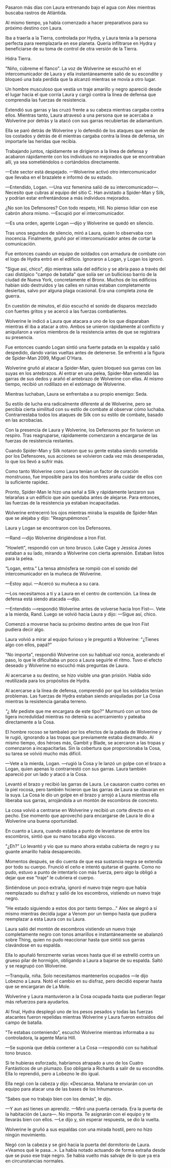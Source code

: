 
Pasaron más días con Laura entrenando bajo el agua con Alex mientras buscaba rastros de Atlántida.

Al mismo tiempo, ya había comenzado a hacer preparativos para su próximo destino con Laura.

Iba a traerla a la Tierra, controlada por Hydra, y Laura tenía a la persona perfecta para reemplazarla en ese planeta. Quería infiltrarse en Hydra y beneficiarse de su toma de control de otra versión de la Tierra.

Hidra Tierra.

"Niño, cúbreme el flanco". La voz de Wolverine se escuchó en el intercomunicador de Laura y ella instantáneamente salió de su escondite y bloqueó una bala perdida que la alcanzó mientras se movía a otro lugar.

Un hombre musculoso que vestía un traje amarillo y negro apareció desde el lugar hacia el que corría Laura y cargó contra la línea de defensa que comprendía las fuerzas de resistencia.

Extendió sus garras y las cruzó frente a su cabeza mientras cargaba contra ellos. Mientras tanto, Laura atravesó a una persona que se acercaba a Wolverine por detrás y la atacó con sus garras recubiertas de adamantium.

Ella se paró detrás de Wolverine y lo defendió de los ataques que venían de los costados y detrás de él mientras cargaba contra la línea de defensa, sin importarle las heridas que recibía.

Trabajando juntos, rápidamente se dirigieron a la línea de defensa y acabaron rápidamente con los individuos no mejorados que se encontraban allí, ya sea sometiéndolos o cortándolos directamente.

—Este sector está despejado. —Wolverine activó otro intercomunicador que llevaba en el brazalete e informó de su estado.

—Entendido, Logan. —Una voz femenina salió de su intercomunicador—. Necesito que cubras al equipo del sitio C. Han avistado a Spider-Man y Silk, y podrían estar enfrentándose a más individuos mejorados.

¿No son los Defensores? Con todo respeto, Hill. No pienso lidiar con ese cabrón ahora mismo. —Escupió por el intercomunicador.

—Es una orden, agente Logan —dijo y Wolverine se quedó en silencio.

Tras unos segundos de silencio, miró a Laura, quien lo observaba con inocencia. Finalmente, gruñó por el intercomunicador antes de cortar la comunicación.

Fue entonces cuando un equipo de soldados con armadura de combate con el logo de Hydra entró en el edificio. Ignoraron a Logan, y Logan los ignoró.

"Sigue así, chico", dijo mientras salía del edificio y se abría paso a través del casi distópico "campo de batalla" que solía ser un bullicioso barrio de la ciudad de Nueva York, concretamente el Bronx. Muchos de los edificios habían sido destruidos y las calles en ruinas estaban completamente desiertas, salvo por alguna plaga ocasional. Era una completa zona de guerra.

En cuestión de minutos, el dúo escuchó el sonido de disparos mezclado con fuertes gritos y se acercó a las fuerzas combatientes.

Wolverine le indicó a Laura que atacara a uno de los que disparaban mientras él iba a atacar a otro. Ambos se unieron rápidamente al conflicto y aniquilaron a varios miembros de la resistencia antes de que se registrara su presencia.

Fue entonces cuando Logan sintió una fuerte patada en la espalda y salió despedido, dando varias vueltas antes de detenerse. Se enfrentó a la figura de Spider-Man 2099, Miguel O'Hara.

Wolverine gruñó al atacar a Spider-Man, quien bloqueó sus garras con las suyas en los antebrazos. Al entrar en una pelea, Spider-Man extendió las garras de sus dedos y arañó el antebrazo de Wolverine con ellas. Al mismo tiempo, recibió un rodillazo en el estómago de Wolverine.

Mientras luchaban, Laura se enfrentaba a su propio enemigo: Seda.

Su estilo de lucha era radicalmente diferente al de Wolverine, pero se percibía cierta similitud con su estilo de combate al observar cómo luchaba. Contrarrestaba todos los ataques de Silk con su estilo de combate, basado en las acrobacias.

Con la presencia de Laura y Wolverine, los Defensores por fin tuvieron un respiro. Tras reagruparse, rápidamente comenzaron a encargarse de las fuerzas de resistencia restantes.

Cuando Spider-Man y Silk notaron que su gente estaba siendo sometida por los Defensores, sus acciones se volvieron cada vez más desesperadas, lo que los llevó a sufrir más.

Como tanto Wolverine como Laura tenían un factor de curación monstruoso, fue imposible para los dos hombres araña cuidar de ellos con la suficiente rapidez.

Pronto, Spider-Man le hizo una señal a Silk y rápidamente lanzaron sus telarañas a un edificio que aún quedaba antes de alejarse. Para entonces, las fuerzas de la resistencia ya estaban incapacitadas.

Wolverine entrecerró los ojos mientras miraba la espalda de Spider-Man que se alejaba y dijo: "Reagrupémonos".

Laura y Logan se encontraron con los Defensores.

—Rand —dijo Wolverine dirigiéndose a Iron Fist.

"Howlett", respondió con un tono brusco. Luke Cage y Jessica Jones estaban a su lado, mirando a Wolverine con cierta aprensión. Estaban listos para la pelea.

“Logan, entra.” La tensa atmósfera se rompió con el sonido del intercomunicador en la muñeca de Wolverine.

—Estoy aquí. —Acercó su muñeca a su cara.

—Los necesitamos a ti y a Laura en el centro de contención. La línea de defensa está siendo atacada —dijo.

—Entendido —respondió Wolverine antes de volverse hacia Iron Fist—. Vete a la mierda, Rand. Luego se volvió hacia Laura y dijo: —Sigue así, chico.

Comenzó a moverse hacia su próximo destino antes de que Iron Fist pudiera decir algo.

Laura volvió a mirar al equipo furioso y le preguntó a Wolverine: "¿Tienes algo con ellos, papá?"

"No importa", respondió Wolverine con su habitual voz ronca, acelerando el paso, lo que le dificultaba un poco a Laura seguirle el ritmo. Tuvo el efecto deseado y Wolverine no escuchó más preguntas de Laura.

Al acercarse a su destino, se hizo visible una gran prisión. Había sido reutilizada para los propósitos de Hydra.

Al acercarse a la línea de defensa, comprendió por qué los soldados tenían problemas. Las fuerzas de Hydra estaban siendo aniquiladas por La Cosa mientras la resistencia ganaba terreno.

_"¿ Me_ pediste que me encargara de este tipo?" Murmuró con un tono de ligera incredulidad mientras no detenía su acercamiento y pateaba directamente a la Cosa.

El hombre rocoso se tambaleó por los efectos de la patada de Wolverine y le rugió, ignorando a las tropas que previamente estaba diezmando. Al mismo tiempo, dos héroes más, Gambit y Blade, se acercaron a las tropas y comenzaron a incapacitarlas. Sin la cobertura que proporcionaba la Cosa, su tarea se volvió mucho más difícil.

—Vete a la mierda, Logan. —rugió la Cosa y le lanzó un golpe con el brazo a Logan, quien apenas lo contrarrestó con sus garras. Laura también apareció por un lado y atacó a la Cosa.

Levantó el brazo y recibió las garras de Laura. Le causaron cuatro cortes en la piel rocosa, pero también hicieron que las garras de Laura se clavaran en la suya. La Cosa le dio un golpe en el brazo y arrojó a Laura mientras ella liberaba sus garras, arrojándola a un montón de escombros de concreto.

La cosa volvió a centrarse en Wolverine y recibió un corte directo en el pecho. Ese momento que aprovechó para encargarse de Laura le dio a Wolverine una buena oportunidad.

En cuanto a Laura, cuando estaba a punto de levantarse de entre los escombros, sintió que su mano tocaba algo viscoso.

"¿Eh?" Lo levantó y vio que su mano ahora estaba cubierta de negro y su guante amarillo había desaparecido.

Momentos después, se dio cuenta de que esa sustancia negra se extendía por todo su cuerpo. Frunció el ceño e intentó quitarse el guante. Como no pudo, estuvo a punto de intentarlo con más fuerza, pero algo la obligó a dejar que ese "traje" le cubriera el cuerpo.

Sintiéndose un poco extraña, ignoró el nuevo traje negro que había reemplazado su disfraz y salió de los escombros, vistiendo un nuevo traje negro.

"He estado siguiendo a estos dos por tanto tiempo..." Alex se alegró a sí mismo mientras decidía jugar a Venom por un tiempo hasta que pudiera reemplazar a esta Laura con su Laura.

Laura salió del montón de escombros vistiendo un nuevo traje completamente negro con tonos amarillos e instantáneamente se abalanzó sobre Thing, quien no pudo reaccionar hasta que sintió sus garras clavándose en su espalda.

Ella lo apuñaló ferozmente varias veces hasta que él se estrelló contra un grueso pilar de hormigón, obligando a Laura a bajarse de su espalda. Saltó y se reagrupó con Wolverine.

—Tranquila, niña. Solo necesitamos mantenerlos ocupados —le dijo Lobezno a Laura. Notó el cambio en su disfraz, pero decidió esperar hasta que se encargaran de La Mole.

Wolverine y Laura mantuvieron a la Cosa ocupada hasta que pudieran llegar más refuerzos para ayudarlos.

Al final, Hydra desplegó uno de los pesos pesados ​​y todas las fuerzas atacantes fueron repelidas mientras Wolverine y Laura fueron extraídos del campo de batalla.

"Te estabas conteniendo", escuchó Wolverine mientras informaba a su controladora, la agente Maria Hill.

—Se suponía que debía contener a La Cosa —respondió con su habitual tono brusco.

Si te hubieras esforzado, habríamos atrapado a uno de los Cuatro Fantásticos de un plumazo. Eso obligaría a Richards a salir de su escondite. Ella lo reprendió, pero a Lobezno le dio igual.

Ella negó con la cabeza y dijo: «Descansa. Mañana te enviarán con un equipo para atacar una de las bases de los Inhumanos».

“Sabes que no trabajo bien con los demás”, le dijo.

—Y aun así tienes un aprendiz. —Miró una puerta cerrada. Era la puerta de la habitación de Laura—. No importa. Te asignarán con el equipo y te llevarás bien con ellos. —Le dijo y, sin esperar respuesta, se dio la vuelta.

Wolverine le gruñó a sus espaldas con una mirada hostil, pero no hizo ningún movimiento.

Negó con la cabeza y se giró hacia la puerta del dormitorio de Laura. «Veamos qué le pasa...». La había notado actuando de forma extraña desde que se puso ese traje negro. Se había vuelto más salvaje de lo que ya era en circunstancias normales.

